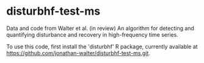 # disturbhf-test-ms
Data and code from Walter et al. (in review) An algorithm for detecting and quantifying disturbance and recovery in high-frequency time series.

To use this code, first install the 'disturbhf' R package, currently available at https://github.com/jonathan-walter/disturbhf-test-ms.git.

